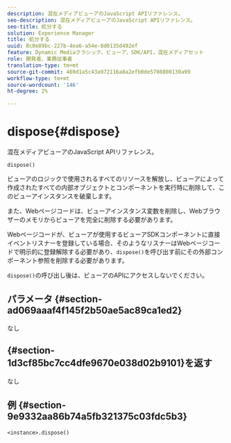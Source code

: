 ```yaml
---
description: 混在メディアビューアのJavaScript APIリファレンス。
seo-description: 混在メディアビューアのJavaScript APIリファレンス。
seo-title: 処分する
solution: Experience Manager
title: 処分する
uuid: 8c0e89bc-227b-4ea6-a54e-8d0135d492ef
feature: Dynamic Mediaクラシック，ビューア，SDK/API，混在メディアセット
role: 開発者、業務従事者
translation-type: tm+mt
source-git-commit: 469d1a5c43a972116a8a2efb0de5708800130a99
workflow-type: tm+mt
source-wordcount: '146'
ht-degree: 2%

---
```



# dispose{#dispose}

混在メディアビューアのJavaScript APIリファレンス。

`dispose()`

ビューアのロジックで使用されるすべてのリソースを解放し、ビューアによって作成されたすべての内部オブジェクトとコンポーネントを実行時に削除して、このビューアインスタンスを破棄します。

また、Webページコードは、ビューアインスタンス変数を削除し、Webブラウザーのメモリからビューアを完全に削除する必要があります。

Webページコードが、ビューアが使用するビューアSDKコンポーネントに直接イベントリスナーを登録している場合、そのようなリスナーはWebページコードで明示的に登録解除する必要があり、`dispose()`を呼び出す前にその外部コンポーネント参照を削除する必要があります。

`dispose()`の呼び出し後は、ビューアのAPIにアクセスしないでください。

## パラメータ {#section-ad069aaaf4f145f2b50ae5ac89ca1ed2}

なし

## {#section-1d3cf85bc7cc4dfe9670e038d02b9101}を返す

なし

## 例 {#section-9e9332aa86b74a5fb321375c03fdc5b3}

```
<instance>.dispose()
```

